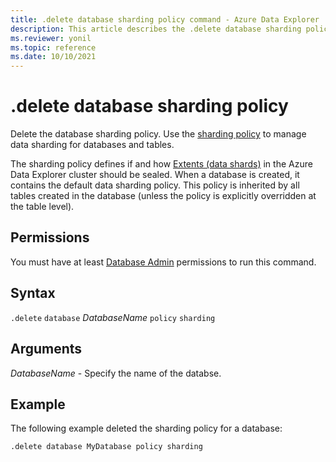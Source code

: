 ```yaml
---
title: .delete database sharding policy command - Azure Data Explorer
description: This article describes the .delete database sharding policy command in Azure Data Explorer.
ms.reviewer: yonil
ms.topic: reference
ms.date: 10/10/2021
---
```

# .delete database sharding policy

Delete the database sharding policy. Use the [sharding policy](../management/shardingpolicy.md) to manage data sharding for databases and tables.  

The sharding policy defines if and how [Extents (data shards)](../management/extents-overview.md) in the Azure Data Explorer cluster should be sealed. When a database is created, it contains the default data sharding policy. This policy is inherited by all tables created in the database (unless the policy is explicitly overridden at the table level).

## Permissions

You must have at least [Database Admin](access-control/role-based-access-control.md) permissions to run this command.

## Syntax

`.delete` `database` *DatabaseName* `policy` `sharding`

## Arguments

*DatabaseName* - Specify the name of the databse.

## Example

The following example deleted the sharding policy for a database:

```kusto
.delete database MyDatabase policy sharding 
```